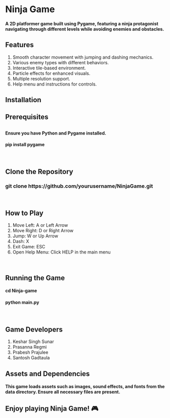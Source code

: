<h1>Ninja Game</h1>
<h4>A 2D platformer game built using Pygame, featuring a ninja protagonist navigating 
through different levels while avoiding enemies and obstacles.</h4>

<h2>Features</h2>
<ol>
<li>Smooth character movement with jumping and dashing mechanics.</li>
<li>Various enemy types with different behaviors.</li>
<li>Interactive tile-based environment.</li>
<li>Particle effects for enhanced visuals.</li>
<li>Multiple resolution support.</li>
<li>Help menu and instructions for controls.</li>
</ol>
<h2>Installation</h2>

<h2>Prerequisites<h2>
<h4>Ensure you have Python and Pygame installed.</h4>
<h4>pip install pygame</h4>
<br>
<h2>Clone the Repository</h2>
<h3>git clone https://github.com/yourusername/NinjaGame.git</h3>
<br>



<h2>How to Play</h2>
<ol>
<li>Move Left: A or Left Arrow</li>
<li>Move Right: D or Right Arrow</li>
<li>Jump: W or Up Arrow</li>
<li>Dash: X</li>
<li>Exit Game: ESC</li>
<li>Open Help Menu: Click HELP in the main menu</li>

</ol>
<br>
<h2>Running the Game</h2>
<h4>cd Ninja-game</h4>
<h4>python main.py</h4><br>
<h2>Game Developers</h2>
<ol>
<li>Keshar Singh Sunar</li>
<li>Prasanna Regmi</li>
<li>Prabesh Prajulee</li>
<li>Santosh Gadtaula</li>
</ol>


<h2>Assets and Dependencies</h2>
<h4>This game loads assets such as images, sound effects, and fonts from the data directory.
Ensure all necessary files are present.</h4>



<h2>Enjoy playing Ninja Game! 🎮</h2>

